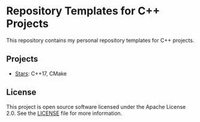 # Repository Templates for C++ Projects

This repository contains my personal repository templates for C++ projects.

## Projects

- [Stars](./cmake-sqlite-conan): C++17, CMake

## License

This project is open source software licensed under the Apache License 2.0.
See the [LICENSE][license] file for more information.

[license]: https://github.com/sergeyklay/cpp-project-templates/blob/master/LICENSE
[cmake]: https://cmake.org/
